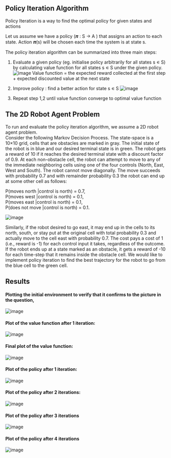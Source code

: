 ## Policy Iteration Algorithm
Policy Iteration is a way to find the optimal policy for given states and actions

Let us assume we have a policy (𝝅 : S → A ) that assigns an action to each state. Action 𝝅(s) will be chosen each time the system is at state s.

The policy iteration algorithm can be summarized into three main steps:
1. Evaluate a given policy (eg. initialise policy arbitrarily for all states s ∊ S) by calculating value function for all states s ∊ S under the given policy.
![image](https://user-images.githubusercontent.com/38180831/205469967-74405822-ccdb-45f1-8843-114d6fbb6ed7.png)
Value function = the expected reward collected at the first step + expected discounted value at the next state

2. Improve policy : find a better action for state s ∊ S
![image](https://user-images.githubusercontent.com/38180831/205469978-26a53536-9efa-4c80-aed7-0f7cd46ce713.png)

3. Repeat step 1,2 until value function converge to optimal value function

## The 2D Robot Agent Problem

To run and evaluate the policy iteration algorithm, we assume a 2D robot agent problem.\
Consider the following Markov Decision Process. The state-space is a 10×10 grid, cells that are obstacles are marked in gray. The initial state of the robot is in blue and our desired terminal state is in green. The robot gets a reward of 10 if it reaches the desired terminal state with a discount factor of 0.9. At each non-obstacle cell, the robot can attempt to move to any of the immediate neighboring cells using one of the four controls (North, East, West and South). The robot cannot move diagonally. The move succeeds with probability 0.7 and with remainder probability 0.3 the robot can end up at some other cell as follows:

P(moves north |control is north) = 0.7,\
P(moves west |control is north) = 0.1,\
P(moves east |control is north) = 0.1,\
P(does not move |control is north) = 0.1.

![image](https://user-images.githubusercontent.com/38180831/205470046-f48aa714-dcd1-4945-bb87-4f40206ae433.png)

Similarly, if the robot desired to go east, it may end up in the cells to its north, south, or stay put at the original cell with total probability 0.3 and actually move to the cell east with probability 0.7. The cost pays a cost of 1 (i.e., reward is -1) for each control input it takes, regardless of the outcome. If the robot ends up at a state marked as an obstacle, it gets a reward of -10 for each time-step that it remains inside the obstacle cell. We would like to implement policy iteration to find the best trajectory for the robot to go from the blue cell to the green cell.

## Results

#### Plotting the initial environment to verify that it confirms to the picture in the question,
![image](https://user-images.githubusercontent.com/38180831/205470113-67a7f94e-b127-4ede-a1d0-ac6a57821088.png)

#### Plot of the value function after 1 iteration:
![image](https://user-images.githubusercontent.com/38180831/205470128-b53a3df2-d4b7-4a47-98cf-9f79ccb8876b.png)

#### Final plot of the value function:
![image](https://user-images.githubusercontent.com/38180831/205470140-49d34993-85db-46b2-9828-37755c229450.png)

#### Plot of the policy after 1 iteration:
![image](https://user-images.githubusercontent.com/38180831/205470153-2ac7cfb1-8693-47c7-8c10-029c51ddcdcc.png)

#### Plot of the policy after 2 iterations:
![image](https://user-images.githubusercontent.com/38180831/205470174-3b24b34f-a44e-486f-b2a1-0af19899e579.png)

#### Plot of the policy after 3 iterations
![image](https://user-images.githubusercontent.com/38180831/205470189-3f3b0270-8537-4827-a1cf-ae87266f4144.png)

#### Plot of the policy after 4 iterations
![image](https://user-images.githubusercontent.com/38180831/205470196-baa21dca-1c77-4fe6-8671-4264b15fd4c0.png)
